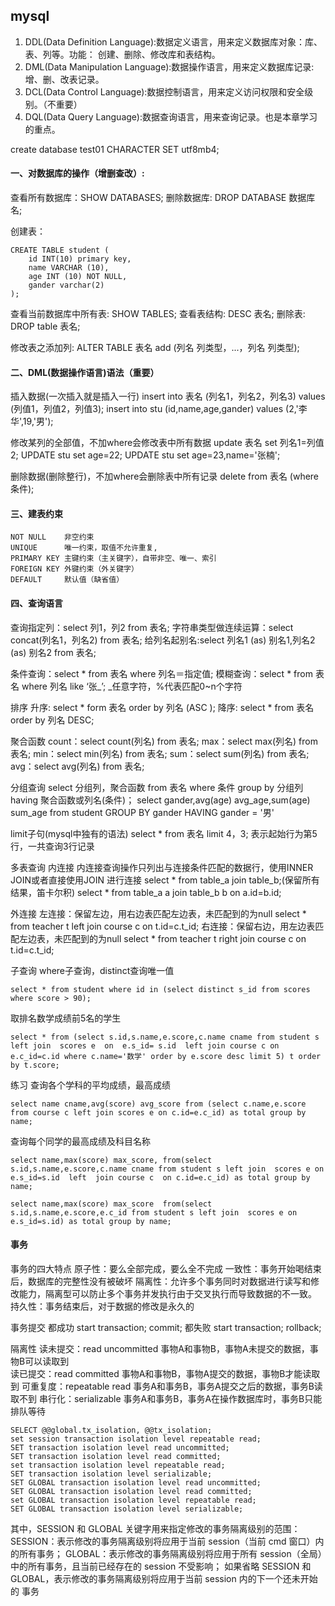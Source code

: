 ## mysql
1. DDL(Data Definition Language):数据定义语言，用来定义数据库对象：库、表、列等。功能：
   创建、删除、修改库和表结构。
2. DML(Data Manipulation Language):数据操作语言，用来定义数据库记录:增、删、改表记录。
3. DCL(Data Control Language):数据控制语言，用来定义访问权限和安全级别。（不重要）
4. DQL(Data Query Language):数据查询语言，用来查询记录。也是本章学习的重点。

create database test01 CHARACTER SET utf8mb4;
####  一、对数据库的操作（增删查改）:
查看所有数据库：SHOW DATABASES;
删除数据库: DROP DATABASE 数据库名;

创建表：
```
CREATE TABLE student (
	id INT(10) primary key,
	name VARCHAR (10),
	age INT (10) NOT NULL,
	gander varchar(2)
);
```

查看当前数据库中所有表: SHOW TABLES;
查看表结构: DESC 表名;
删除表: DROP table 表名;

修改表之添加列: ALTER TABLE 表名 add (列名 列类型，...，列名 列类型);

####  二、DML(数据操作语言)语法（重要）
插入数据(一次插入就是插入一行)
insert into 表名 (列名1，列名2，列名3) values (列值1，列值2，列值3);
insert into stu (id,name,age,gander) values (2,'李华',19,'男');

修改某列的全部值，不加where会修改表中所有数据
update 表名 set 列名1=列值2;
UPDATE stu set age=22;
UPDATE stu set age=23,name='张楠';

删除数据(删除整行)，不加where会删除表中所有记录
delete from 表名 (where 条件);

####  三、建表约束
```
NOT NULL 	非空约束
UNIQUE 		唯一约束，取值不允许重复,
PRIMARY KEY 主键约束（主关键字），自带非空、唯一、索引
FOREIGN KEY 外键约束（外关键字）
DEFAULT 	默认值（缺省值）
```
####  四、查询语言
查询指定列：select 列1，列2 from 表名;
字符串类型做连续运算：select concat(列名1，列名2) from 表名;
给列名起别名:select 列名1 (as) 别名1,列名2 (as) 别名2 from 表名;

条件查询：select * from 表名 where 列名＝指定值;
模糊查询：select * from 表名 where 列名 like ‘张_’; _任意字符，%代表匹配0~n个字符

排序
升序: select * form 表名 order by 列名 (ASC );
降序: select * from 表名 order by 列名 DESC;

聚合函数
count：select count(列名) from 表名;
max：select max(列名) from 表名;
min：select min(列名) from 表名;
sum：select sum(列名) from 表名;
avg：select avg(列名) from 表名;

分组查询
select 分组列，聚合函数 from 表名 where 条件 group by 分组列 having 聚合函数或列名(条件)；
select gander,avg(age) avg_age,sum(age) sum_age from student GROUP BY gander HAVING gander = '男'

limit子句(mysql中独有的语法)
select * from 表名 limit 4，3; 表示起始行为第5行，一共查询3行记录

多表查询
内连接
内连接查询操作只列出与连接条件匹配的数据行，使用INNER JOIN或者直接使用JOIN 进行连接
select * from table_a join table_b;(保留所有结果，笛卡尔积)
select * from table_a  a join table_b b on a.id=b.id;

外连接
左连接：保留左边，用右边表匹配左边表，未匹配到的为null
select * from teacher t left join course c on t.id=c.t_id;
右连接：保留右边，用左边表匹配左边表，未匹配到的为null
select * from teacher t right join course c on t.id=c.t_id;

子查询
where子查询，distinct查询唯一值
```
select * from student where id in (select distinct s_id from scores where score > 90);
```
取排名数学成绩前5名的学生
```
select * from (select s.id,s.name,e.score,c.name cname from student s left join  scores e  on  e.s_id= s.id  left join course c on e.c_id=c.id where c.name='数学' order by e.score desc limit 5) t order by t.score;
```
练习
查询各个学科的平均成绩，最高成绩
```
select name cname,avg(score) avg_score from (select c.name,e.score from course c left join scores e on c.id=e.c_id) as total group by name;
```
查询每个同学的最高成绩及科目名称
```
select name,max(score) max_score, from(select s.id,s.name,e.score,c.name cname from student s left join  scores e on  e.s_id=s.id  left  join course c  on c.id=e.c_id) as total group by name;

select name,max(score) max_score  from(select s.id,s.name,e.score,e.c_id from student s left join  scores e on  e.s_id=s.id) as total group by name;
```

####  事务
事务的四大特点
原子性：要么全部完成，要么全不完成
一致性：事务开始喝结束后，数据库的完整性没有被破坏
隔离性：允许多个事务同时对数据进行读写和修改能力，隔离型可以防止多个事务并发执行由于交叉执行而导致数据的不一致。
持久性：事务结束后，对于数据的修改是永久的

事务提交
都成功
start transaction;
commit;
都失败
start transaction;
rollback;

隔离性
读未提交：read uncommitted    事物A和事物B，事物A未提交的数据，事物B可以读取到  
读已提交：read committed		事物A和事物B，事物A提交的数据，事物B才能读取到
可重复度：repeatable read		事务A和事务B，事务A提交之后的数据，事务B读取不到
串行化：serializable			事务A和事务B，事务A在操作数据库时，事务B只能排队等待
```
SELECT @@global.tx_isolation, @@tx_isolation;
set session transaction isolation level repeatable read;
SET transaction isolation level read uncommitted;
SET transaction isolation level read committed;
set transaction isolation level repeatable read;
SET transaction isolation level serializable;
SET GLOBAL transaction isolation level read uncommitted;
SET GLOBAL transaction isolation level read committed;
set GLOBAL transaction isolation level repeatable read;
SET GLOBAL transaction isolation level serializable;
```
其中，SESSION 和 GLOBAL 关键字用来指定修改的事务隔离级别的范围：
SESSION：表示修改的事务隔离级别将应用于当前 session（当前 cmd 窗口）内的所有事务；
GLOBAL：表示修改的事务隔离级别将应用于所有 session（全局）中的所有事务，且当前已经存在的
session 不受影响；
如果省略 SESSION 和 GLOBAL，表示修改的事务隔离级别将应用于当前 session 内的下一个还未开始的
事务